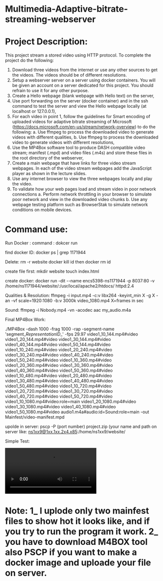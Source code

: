 # Multimedia-Adaptive-bitrate-streaming-webserver

# Project Description:
This project stream a stored video using HTTP protocol. To complete the project do the following:
1. Download three videos from the internet or use any other sources to get the videos. The videos
should be of different resolutions.
2. Setup a webserver server on a server using docker containers. You will be given an account on a
server dedicated for this project. You should refrain to use it for any other purpose.
3. Create a Hello webpage (blank webpage with Hello text) on the server,
4. Use port forwarding on the server (docker container) and in the ssh command to test the server
and view the Hello webpage locally (at localhost or 127.0.0.1),
5. For each video in point 1, follow the guidelines for Smart encoding of uploaded videos for adaptive
bitrate streaming of Microsoft (https://docs.microsoft.com/en-us/stream/network-overview) to do
the following:
a. Use ffmpeg to process the downloaded video to generate videos with different qualities,
b. Use ffmpeg to process the downloaded video to generate videos with different resolutions,
6. Use the MP4Box software tool to produce DASH compatible video stream; manifest (.mpd) and
video files (.m4s) and store these files in the root directory of the webserver,
7. Create a main webpage that have links for three video stream webpages. In each of the video
stream webpages add the JavaScript player as shown in the lecture slides.
8. Use any internet browser to view the three webpages locally and play the video.
9. To validate how your web pages load and stream video in poor network connections
a. Perform network throttling in your browser to simulate poor network and view in the
downloaded video chunks
b. Use any webpage testing platform such as BrowserStak to simulate network conditions on
mobile devices.

# Command use:

Run Docker :
command : dokcer run 


find docker ID:
docker ps | grep 1171944

Delete:
rm -r website 
docker kill id then docker rm id

create file first:
mkdir website
touch index.html

create docker:
docker run -dit --name encs5398-ns1171944 -p 8037:80 -v /home/ns1171944/website/:/usr/local/apache2/htdocs/ httpd:2.4


Qualities & Resolution:
ffmpeg -i input.mp4 -c:v libx264 -keyint_min X -g X -an -vf scale=1920:1080 -b:v 3000k video_1080.mp4
X=frames in sec

Sound:
ffmpeg -i Nobody.mp4 -vn -acodec aac my_audio.m4a


Final MP4Box Work:

./MP4Box -dash 1000 -frag 1000 -rap -segment-name 'segment_$RepresentationID$_' -fps 29.97 video1_10_144.mp4#video video1_20_144.mp4#video video1_30_144.mp4#video video1_40_144.mp4#video video1_50_144.mp4#video video1_10_240.mp4#video video1_20_240.mp4#video video1_30_240.mp4#video video1_40_240.mp4#video video1_50_240.mp4#video video1_10_360.mp4#video video1_20_360.mp4#video video1_30_360.mp4#video video1_40_360.mp4#video video1_50_360.mp4#video video1_10_480.mp4#video video1_20_480.mp4#video video1_30_480.mp4#video video1_40_480.mp4#video video1_50_480.mp4#video video1_10_720.mp4#video video1_20_720.mp4#video video1_30_720.mp4#video video1_40_720.mp4#video video1_50_720.mp4#video video1_10_1080.mp4#video:role=main video1_20_1080.mp4#video video1_30_1080.mp4#video video1_40_1080.mp4#video video1_50_1080.mp4#video   audio1.m4a#audio:id=Sound:role=main -out Mainfest/video-manifest.mpd


upolde in server:
pscp -P (port number) project.zip (your name and path on server like: ns1xx9@1xx.1xx.2x4.x85:/home/ns1xx9/website/



Simple Test:
<!DOCTYPE html>
<html>
    <bode>
        <script src="http://cdn.dashjs.org/latest/dash.all.min.js" ></script>
        <video data-dashjs-player src="test2.mpd" controls></video>
    </bode>
</html>

# Note: 1_ I uplode only two mainfest files to show hot it looks like, and if you try to run the program it work. 2_ you have to download M4BOX tool also PSCP if you want to make a docker image and uploade your file on server.


        

